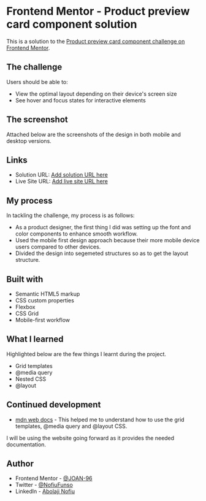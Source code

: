 # Frontend Mentor - Product preview card component solution

This is a solution to the [Product preview card component challenge on Frontend Mentor](https://www.frontendmentor.io/challenges/product-preview-card-component-GO7UmttRfa).


## The challenge

Users should be able to:

- View the optimal layout depending on their device's screen size
- See hover and focus states for interactive elements


## The screenshot

Attached below are the screenshots of the design in both mobile and desktop versions.

[Product Card Mobile Preview Screenshot]: <Product Preview Card - Google Chrome 08_05_2025 08_19_23 - (2).png>
[Product Card Desktop Preview Screenshot]: <Product Preview Card - Google Chrome 08_05_2025 08_19_07.png>


## Links

- Solution URL: [Add solution URL here](https://your-solution-url.com)
- Live Site URL: [Add live site URL here](https://your-live-site-url.com)


## My process

In tackling the challenge, my process is as follows:

- As a product designer, the first thing I did was setting up the font and color components to enhance smooth workflow.
- Used the mobile first design approach because their more mobile device users compared to other devices.
- Divided the design into segemeted structures so as to get the layout structure.


## Built with

- Semantic HTML5 markup
- CSS custom properties
- Flexbox
- CSS Grid
- Mobile-first workflow


## What I learned

Highlighted below are the few things I learnt during the project.

- Grid templates
- @media query
- Nested CSS
- @layout 


## Continued development

- [mdn web docs](https://developer.mozilla.org/en-US/docs/Web/CSS) - This helped me to understand how to use the grid templates, @media query and @layout CSS. 

I will be using the website going forward as it provides the needed documentation.


## Author

- Frontend Mentor - [@JOAN-96](https://www.frontendmentor.io/profile/JOAN-96)
- Twitter - [@NofiuFunso](https://x.com/NofiuFunso)
- LinkedIn - [Abolaji Nofiu](www.linkedin.com/in/abolajinofiu)
